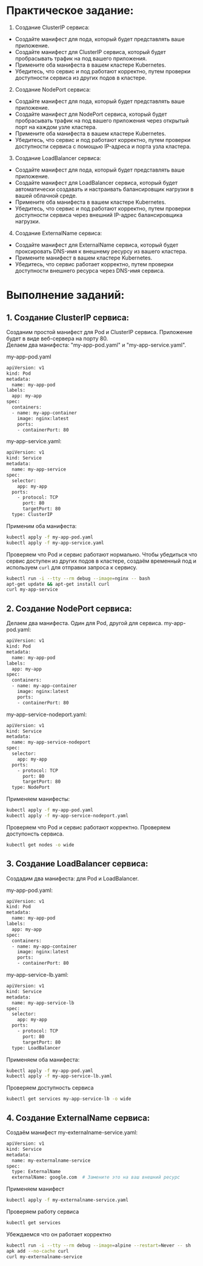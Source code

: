 # Практическое задание:

1. Создание ClusterIP сервиса:
- Создайте манифест для пода, который будет представлять ваше приложение.
- Создайте манифест для ClusterIP сервиса, который будет пробрасывать трафик на под вашего приложения.
- Примените оба манифеста в вашем кластере Kubernetes.
- Убедитесь, что сервис и под работают корректно, путем проверки доступности сервиса из других подов в кластере.

2. Создание NodePort сервиса:
 - Создайте манифест для пода, который будет представлять ваше приложение.
 - Создайте манифест для NodePort сервиса, который будет пробрасывать трафик на под вашего приложения через открытый порт на каждом узле кластера.
 - Примените оба манифеста в вашем кластере Kubernetes.
 - Убедитесь, что сервис и под работают корректно, путем проверки доступности сервиса с помощью IP-адреса и порта узла кластера.

3. Создание LoadBalancer сервиса:
 - Создайте манифест для пода, который будет представлять ваше приложение.
 - Создайте манифест для LoadBalancer сервиса, который будет автоматически создавать и настраивать балансировщик нагрузки в вашей облачной среде.
 - Примените оба манифеста в вашем кластере Kubernetes.
 - Убедитесь, что сервис и под работают корректно, путем проверки доступности сервиса через внешний IP-адрес балансировщика нагрузки.

4. Создание ExternalName сервиса:
 - Создайте манифест для ExternalName сервиса, который будет проксировать DNS-имя к внешнему ресурсу из вашего кластера.
 - Примените манифест в вашем кластере Kubernetes.
 - Убедитесь, что сервис работает корректно, путем проверки доступности внешнего ресурса через DNS-имя сервиса.

# Выполнение заданий:
## 1. Создание ClusterIP сервиса:
Созданим простой манифест для Pod и ClusterIP сервиса. Приложение будет в виде веб-сервера на порту 80.   
Делаем два манифеста: "my-app-pod.yaml" и "my-app-service.yaml".   

my-app-pod.yaml
```sh
apiVersion: v1
kind: Pod
metadata:
  name: my-app-pod
labels:
  app: my-app
spec:
  containers:
  - name: my-app-container
    image: nginx:latest
    ports:
    - containerPort: 80
```

my-app-service.yaml:
```sh
apiVersion: v1
kind: Service
metadata:
  name: my-app-service
spec:
  selector:
    app: my-app
  ports:
    - protocol: TCP
      port: 80
      targetPort: 80
  type: ClusterIP
```

Применим оба манифеста:
```sh
kubectl apply -f my-app-pod.yaml
kubectl apply -f my-app-service.yaml
```

Проверяем что Pod и сервис работают нормально. Чтобы убедиться что сервис доступен из других подов в кластере, создаём временный под и используем `curl` для отправки запроса к сервису.
```sh
kubectl run -i --tty --rm debug --image=nginx -- bash
apt-get update && apt-get install curl
curl my-app-service
```

## 2. Создание NodePort сервиса:
Делаем два манифеста. Один для Pod, другой для сервиса.
my-app-pod.yaml:
```sh
apiVersion: v1
kind: Pod
metadata:
  name: my-app-pod
labels:
  app: my-app
spec:
  containers:
  - name: my-app-container
    image: nginx:latest
    ports:
    - containerPort: 80
```

my-app-service-nodeport.yaml:
```sh
apiVersion: v1
kind: Service
metadata:
  name: my-app-service-nodeport
spec:
  selector:
    app: my-app
  ports:
    - protocol: TCP
      port: 80
      targetPort: 80
  type: NodePort
```

Применяем манифесты:
```sh
kubectl apply -f my-app-pod.yaml
kubectl apply -f my-app-service-nodeport.yaml
```

Проверяем что Pod и сервис работают корректно. Проверяем доступонсть сервиса.
```sh
kubectl get nodes -o wide
```
## 3. Создание LoadBalancer сервиса:
Создадим два манифеста: для Pod и LoadBalancer. 

my-app-pod.yaml:
```sh
apiVersion: v1
kind: Pod
metadata:
  name: my-app-pod
labels:
  app: my-app
spec:
  containers:
  - name: my-app-container
    image: nginx:latest
    ports:
    - containerPort: 80
```

my-app-service-lb.yaml:
```sh
apiVersion: v1
kind: Service
metadata:
  name: my-app-service-lb
spec:
  selector:
    app: my-app
  ports:
    - protocol: TCP
      port: 80
      targetPort: 80
  type: LoadBalancer
```

Применяем оба манифеста:
```sh
kubectl apply -f my-app-pod.yaml
kubectl apply -f my-app-service-lb.yaml
```

Проверяем доступность сервиса
```sh
kubectl get services my-app-service-lb -o wide
```


## 4. Создание ExternalName сервиса:
Создаём манифест
my-externalname-service.yaml:
```sh
apiVersion: v1
kind: Service
metadata:
  name: my-externalname-service
spec:
  type: ExternalName
  externalName: google.com  # Замените это на ваш внешний ресурс
```

Применяем манифест
```sh
kubectl apply -f my-externalname-service.yaml
```

Проверяем работу сервиса
```sh
kubectl get services
```

Убеждаемся что он работает корректно
```sh
kubectl run -i --tty --rm debug --image=alpine --restart=Never -- sh
apk add --no-cache curl
curl my-externalname-service
```

